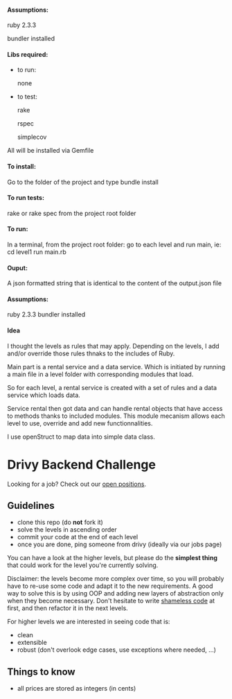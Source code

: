 #### Assumptions:

ruby 2.3.3

bundler installed


#### Libs required:
- to run:

  none

- to test:

  rake
  
  rspec
  
  simplecov
  

All will be installed via Gemfile


#### To install:
Go to the folder of the project and type bundle install


#### To run tests:
rake or rake spec from the project root folder


#### To run:
In a terminal, from the project root folder: go to each level and run main, ie:
cd level1
run main.rb

#### Ouput:
A json formatted string that is identical to the content of the output.json file

#### Assumptions:
ruby 2.3.3
bundler installed

#### Idea
I thought the levels as rules that may apply. Depending on the levels, I add and/or override those rules thnaks to the includes of Ruby.

Main part is a rental service and a data service. Which is initiated by running a main file in a level folder with corresponding modules that load.

So for each level, a rental service is created with a set of rules and a data service which loads data.

Service rental then got data and can handle rental objects that have access to methods thanks to included modules. This module mecanism allows each level to use, override and add new functionnalities.

I use openStruct to map data into simple data class.



# Drivy Backend Challenge

 Looking for a job? Check out our [open positions](https://en.drivy.com/jobs).

## Guidelines

- clone this repo (do **not** fork it)
- solve the levels in ascending order
- commit your code at the end of each level
- once you are done, ping someone from drivy (ideally via our jobs page)

You can have a look at the higher levels, but please do the **simplest thing** that could work for the level you're currently solving.

Disclaimer: the levels become more complex over time, so you will probably have to re-use some code and adapt it to the new requirements.
A good way to solve this is by using OOP and adding new layers of abstraction only when they become necessary.
Don't hesitate to write [shameless code](http://red-badger.com/blog/2014/08/20/i-spent-3-days-with-sandi-metz-heres-what-i-learned/) at first, and then refactor it in the next levels.

For higher levels we are interested in seeing code that is:
- clean
- extensible
- robust (don't overlook edge cases, use exceptions where needed, ...)


## Things to know

- all prices are stored as integers (in cents)
